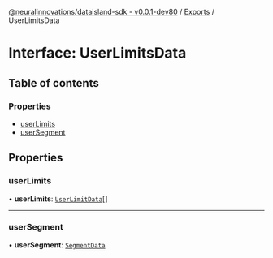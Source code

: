 [@neuralinnovations/dataisland-sdk - v0.0.1-dev80](../../README.md) / [Exports](../modules.md) / UserLimitsData

# Interface: UserLimitsData

## Table of contents

### Properties

- [userLimits](UserLimitsData.md#userlimits)
- [userSegment](UserLimitsData.md#usersegment)

## Properties

### userLimits

• **userLimits**: [`UserLimitData`](UserLimitData.md)[]

___

### userSegment

• **userSegment**: [`SegmentData`](SegmentData.md)
